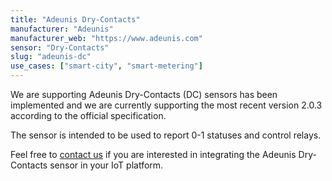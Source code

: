 ```yaml
---
title: "Adeunis Dry-Contacts"
manufacturer: "Adeunis"
manufacturer_web: "https://www.adeunis.com"
sensor: "Dry-Contacts"
slug: "adeunis-dc"
use_cases: ["smart-city", "smart-metering"]
---
```


We are supporting Adeunis Dry-Contacts (DC) sensors has been implemented and we 
are currently supporting the most recent version 2.0.3 according to the official 
specification.

The sensor is intended to be used to report 0-1 statuses and control relays.

Feel free to [contact us](/contact/) if you are interested in integrating the 
Adeunis Dry-Contacts sensor in your IoT platform.